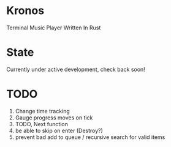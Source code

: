 # Kronos
Terminal Music Player Written In Rust

# State
Currently under active development, check back soon!

# TODO
1. Change time tracking 
2. Gauge progress moves on tick
3. TODO, Next function 
4. be able to skip on enter (Destroy?)
5. prevent bad add to queue / recursive search for valid items